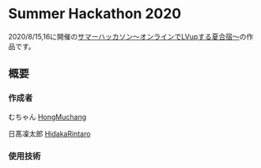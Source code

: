 # Summer Hackathon 2020

2020/8/15,16に開催の[サマーハッカソン〜オンラインでLVupする夏合宿〜](https://tech-study-group.connpass.com/event/181146/)の作品です。

## 概要

### 作成者

むちゃん [HongMuchang](https://github.com/HongMuchang)

日髙凜太郎 [HidakaRintaro](https://github.com/HidakaRintaro)

### 使用技術

